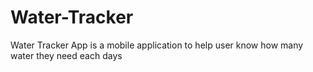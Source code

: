 # Water-Tracker
Water Tracker App is a mobile application to help user know how many water they need each days
